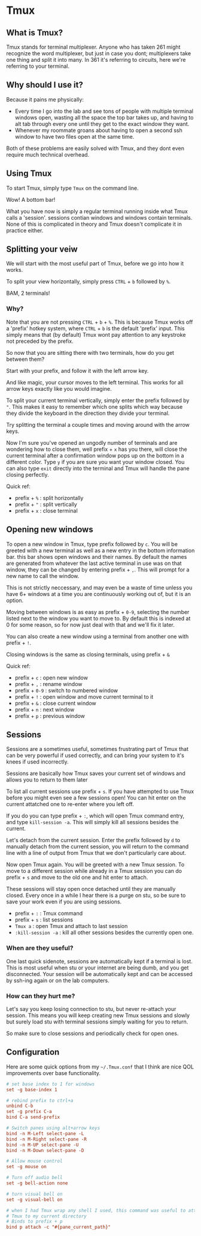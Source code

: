 # Tmux
## What is Tmux?

Tmux stands for terminal multiplexer. Anyone who has taken 261 might recognize
the word multiplexer, but just in case you dont; multiplexers take one thing and
split it into many. In 361 it's referring to circuits, here we're referring to
your terminal.

## Why should I use it?

Because it pains me physically:

* Every time I go into the lab and see tons of people with multiple terminal
windows open, wasting all the space the top bar takes up, and having to alt tab
through every one until they get to the exact window they want.
* Whenever my roommate groans about having to open a second ssh window to have
two files open at the same time.

Both of these problems are easily solved with Tmux, and they dont even require
much technical overhead.

## Using Tmux

To start Tmux, simply type `Tmux` on the command line.

Wow! A bottom bar!

What you have now is simply a regular terminal running inside what Tmux calls
a 'session'. sessions contian windows and windows contain terminals. None of
this is complicated in theory and Tmux doesn't complicate it in practice either.

## Splitting your veiw

We will start with the most useful part of Tmux, before we go into how it works.

To split your view horizontally, simply press `CTRL` + `b` followed by `%`.

BAM, 2 terminals!

### Why?

Note that you are not pressing `CTRL` + `b` + `%`. This is because Tmux works off
a 'prefix' hotkey system, where `CTRL` + `b` is the default 'prefix' input. This
simply means that (by default) Tmux wont pay attention to any keystroke not
preceded by the prefix.

So now that you are sitting there with two terminals, how do you get between
them?

Start with your prefix, and follow it with the left arrow key.

And like magic, your cursor moves to the left terminal. This works for all arrow
keys exactly like you would imagine.

To split your current terminal vertically, simply enter the prefix followed by
`"`. This makes it easy to remember which one splits which way because they
divide the keyboard in the direction they divide your terminal.

Try splitting the terminal a couple times and moving around with the arrow keys.

Now I'm sure you've opened an ungodly number of terminals and are wondering how
to close them, well prefix + `x` has you there, will close the current terminal
after a confirmation window pops up on the bottom in a different color. Type `y`
if you are sure you want your window closed. You can also type `exit` directly
into the terminal and Tmux will handle the pane closing perfectly.

Quick ref:

* prefix + `%` : split horizontally
* prefix + `"` : split vertically
* prefix + `x` : close terminal

## Opening new windows

To open a new window in Tmux, type prefix followed by `c`. You will be greeted
with a new terminal as well as a new entry in the bottom information bar.
this bar shows open windows and their names. By default the names are generated
from whatever the last active terminal in use was on that window, they can be
changed by entering prefix + `,`. This will prompt for a new name to call the
window.

This is not strictly neccessary, and may even be a waste of time unless you
have 6+ windows at a time you are continuously working out of, but it is an
option.

Moving between windows is as easy as prefix + `0-9`, selecting the number listed
next to the window you want to move to. By default this is indexed at 0 for
some reason, so for now just deal with that and we'll fix it later.

You can also create a new window using a terminal from another one with
prefix + `!`.

Closing windows is the same as closing terminals, using prefix + `&`

Quick ref:

* prefix + `c` : open new window
* prefix + `,` : rename window
* prefix + `0-9` : switch to numbered window
* prefix + `!` : open window and move current terminal to it
* prefix + `&` : close current window
* prefix + `n` : next window
* prefix + `p` : previous window

## Sessions

Sessions are a sometimes useful, sometimes frustrating part of Tmux that can be
very powerful if used correctly, and can bring your system to it's knees if used
incorrectly.

Sessions are basically how Tmux saves your current set of windows and allows you
to return to them later

To list all current sessions use prefix + `s`. If you have attempted to use Tmux
before you might even see a few sessions open! You can hit enter on the current
attatched one to re-enter where you left off.

If you do you can type prefix + `:`, which will open Tmux command entry, and
type `kill-session -a`. This will simply kill all sessions besides the current.

Let's detach from the current session. Enter the prefix followed by `d` to
manually detach from the current session, you will return to the command line
with a line of output from Tmux that we don't particularly care about.

Now open Tmux again. You will be greeted with a new Tmux session. To move to
a different session while already in a Tmux session you can do prefix + `s` and
move to the old one and hit enter to attach.

These sessions will stay open once detached until they are manually closed.
Every once in a while I hear there is a purge on stu, so be sure to save your
work even if you are using sessions.

* prefix + `:` : Tmux command
* prefix + `s` : list sessions
* `Tmux a` : open Tmux and attach to last session
* `:kill-session -a` : kill all other sessions besides the currently open one.

### When are they useful?

One last quick sidenote, sessions are automatically kept if a terminal is lost.
This is most useful when stu or your internet are being dumb, and you get
disconnected. Your session will be automatically kept and can be accessed by
ssh-ing again or on the lab computers.

### How can they hurt me?

Let's say you keep losing connection to stu, but never re-attach your session.
This means you will keep creating new Tmux sessions and slowly but surely load
stu with terminal sessions simply waiting for you to return.

So make sure to close sessions and periodically check for open ones.

## Configuration

Here are some quick options from my `~/.Tmux.conf` that I think are nice
QOL improvements over base functionality.

```conf
# set base index to 1 for windows
set -g base-index 1

# rebind prefix to ctrl+a
unbind C-b
set -g prefix C-a
bind C-a send-prefix

# Switch panes using alt+arrow keys
bind -n M-Left select-pane -L
bind -n M-Right select-pane -R
bind -n M-UP select-pane -U
bind -n M-Down select-pane -D

# Allow mouse control
set -g mouse on

# Turn off audio bell
set -g bell-action none

# turn visual bell on
set -g visual-bell on

# when I had Tmux wrap any shell I used, this command was useful to attatch
# Tmux to my current directory
# Binds to prefix + p
bind p attach -c "#{pane_current_path}"
```
